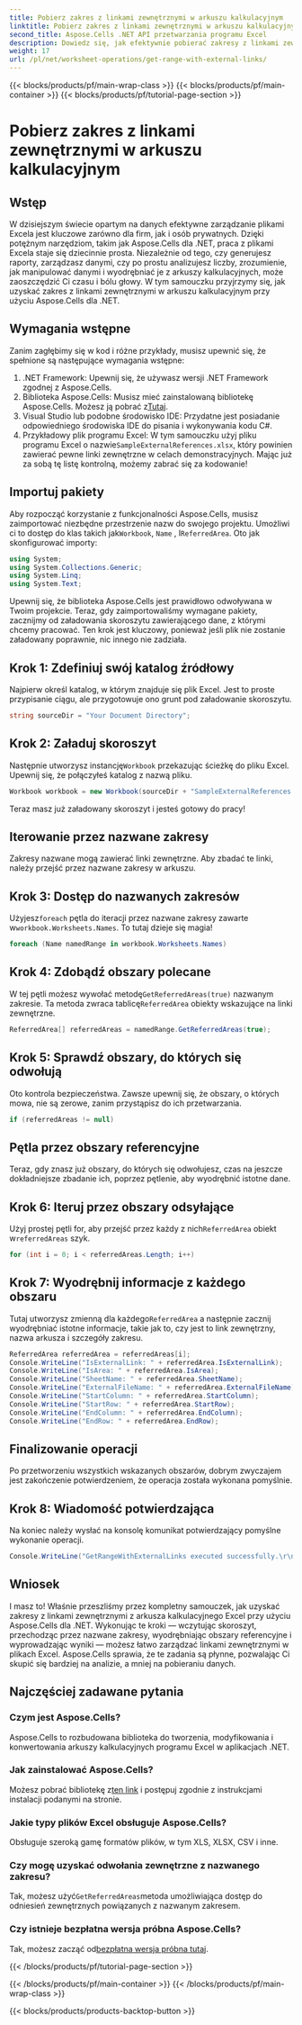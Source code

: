 ```yaml
---
title: Pobierz zakres z linkami zewnętrznymi w arkuszu kalkulacyjnym
linktitle: Pobierz zakres z linkami zewnętrznymi w arkuszu kalkulacyjnym
second_title: Aspose.Cells .NET API przetwarzania programu Excel
description: Dowiedz się, jak efektywnie pobierać zakresy z linkami zewnętrznymi w arkuszach kalkulacyjnych programu Excel za pomocą Aspose.Cells dla platformy .NET, korzystając z tego kompleksowego samouczka krok po kroku.
weight: 17
url: /pl/net/worksheet-operations/get-range-with-external-links/
---
```


{{< blocks/products/pf/main-wrap-class >}}
{{< blocks/products/pf/main-container >}}
{{< blocks/products/pf/tutorial-page-section >}}

# Pobierz zakres z linkami zewnętrznymi w arkuszu kalkulacyjnym

## Wstęp
W dzisiejszym świecie opartym na danych efektywne zarządzanie plikami Excela jest kluczowe zarówno dla firm, jak i osób prywatnych. Dzięki potężnym narzędziom, takim jak Aspose.Cells dla .NET, praca z plikami Excela staje się dziecinnie prosta. Niezależnie od tego, czy generujesz raporty, zarządzasz danymi, czy po prostu analizujesz liczby, zrozumienie, jak manipulować danymi i wyodrębniać je z arkuszy kalkulacyjnych, może zaoszczędzić Ci czasu i bólu głowy. W tym samouczku przyjrzymy się, jak uzyskać zakres z linkami zewnętrznymi w arkuszu kalkulacyjnym przy użyciu Aspose.Cells dla .NET. 
## Wymagania wstępne
Zanim zagłębimy się w kod i różne przykłady, musisz upewnić się, że spełnione są następujące wymagania wstępne:
1. .NET Framework: Upewnij się, że używasz wersji .NET Framework zgodnej z Aspose.Cells.
2.  Biblioteka Aspose.Cells: Musisz mieć zainstalowaną bibliotekę Aspose.Cells. Możesz ją pobrać z[Tutaj](https://releases.aspose.com/cells/net/).
3. Visual Studio lub podobne środowisko IDE: Przydatne jest posiadanie odpowiedniego środowiska IDE do pisania i wykonywania kodu C#.
4.  Przykładowy plik programu Excel: W tym samouczku użyj pliku programu Excel o nazwie`SampleExternalReferences.xlsx`, który powinien zawierać pewne linki zewnętrzne w celach demonstracyjnych.
Mając już za sobą tę listę kontrolną, możemy zabrać się za kodowanie!
## Importuj pakiety
 Aby rozpocząć korzystanie z funkcjonalności Aspose.Cells, musisz zaimportować niezbędne przestrzenie nazw do swojego projektu. Umożliwi ci to dostęp do klas takich jak`Workbook`, `Name` , I`ReferredArea`. 
Oto jak skonfigurować importy:
```csharp
using System;
using System.Collections.Generic;
using System.Linq;
using System.Text;
```
Upewnij się, że biblioteka Aspose.Cells jest prawidłowo odwoływana w Twoim projekcie. 
Teraz, gdy zaimportowaliśmy wymagane pakiety, zacznijmy od załadowania skoroszytu zawierającego dane, z którymi chcemy pracować. Ten krok jest kluczowy, ponieważ jeśli plik nie zostanie załadowany poprawnie, nic innego nie zadziała.
## Krok 1: Zdefiniuj swój katalog źródłowy
Najpierw określ katalog, w którym znajduje się plik Excel. Jest to proste przypisanie ciągu, ale przygotowuje ono grunt pod załadowanie skoroszytu.
```csharp
string sourceDir = "Your Document Directory";
```
## Krok 2: Załaduj skoroszyt
 Następnie utworzysz instancję`Workbook` przekazując ścieżkę do pliku Excel. Upewnij się, że połączyłeś katalog z nazwą pliku.
```csharp
Workbook workbook = new Workbook(sourceDir + "SampleExternalReferences.xlsx");
```
Teraz masz już załadowany skoroszyt i jesteś gotowy do pracy!
## Iterowanie przez nazwane zakresy
Zakresy nazwane mogą zawierać linki zewnętrzne. Aby zbadać te linki, należy przejść przez nazwane zakresy w arkuszu.
## Krok 3: Dostęp do nazwanych zakresów
 Użyjesz`foreach` pętla do iteracji przez nazwane zakresy zawarte w`workbook.Worksheets.Names`. To tutaj dzieje się magia!
```csharp
foreach (Name namedRange in workbook.Worksheets.Names)
```
## Krok 4: Zdobądź obszary polecane
 W tej pętli możesz wywołać metodę`GetReferredAreas(true)` nazwanym zakresie. Ta metoda zwraca tablicę`ReferredArea` obiekty wskazujące na linki zewnętrzne.
```csharp
ReferredArea[] referredAreas = namedRange.GetReferredAreas(true);
```
## Krok 5: Sprawdź obszary, do których się odwołują
Oto kontrola bezpieczeństwa. Zawsze upewnij się, że obszary, o których mowa, nie są zerowe, zanim przystąpisz do ich przetwarzania.
```csharp
if (referredAreas != null)
```
## Pętla przez obszary referencyjne
Teraz, gdy znasz już obszary, do których się odwołujesz, czas na jeszcze dokładniejsze zbadanie ich, poprzez pętlenie, aby wyodrębnić istotne dane.
## Krok 6: Iteruj przez obszary odsyłające
 Użyj prostej pętli for, aby przejść przez każdy z nich`ReferredArea` obiekt w`referredAreas` szyk.
```csharp
for (int i = 0; i < referredAreas.Length; i++)
```
## Krok 7: Wyodrębnij informacje z każdego obszaru
 Tutaj utworzysz zmienną dla każdego`ReferredArea` a następnie zacznij wyodrębniać istotne informacje, takie jak to, czy jest to link zewnętrzny, nazwa arkusza i szczegóły zakresu.
```csharp
ReferredArea referredArea = referredAreas[i];
Console.WriteLine("IsExternalLink: " + referredArea.IsExternalLink);
Console.WriteLine("IsArea: " + referredArea.IsArea);
Console.WriteLine("SheetName: " + referredArea.SheetName);
Console.WriteLine("ExternalFileName: " + referredArea.ExternalFileName);
Console.WriteLine("StartColumn: " + referredArea.StartColumn);
Console.WriteLine("StartRow: " + referredArea.StartRow);
Console.WriteLine("EndColumn: " + referredArea.EndColumn);
Console.WriteLine("EndRow: " + referredArea.EndRow);
```
## Finalizowanie operacji
Po przetworzeniu wszystkich wskazanych obszarów, dobrym zwyczajem jest zakończenie potwierdzeniem, że operacja została wykonana pomyślnie.
## Krok 8: Wiadomość potwierdzająca
Na koniec należy wysłać na konsolę komunikat potwierdzający pomyślne wykonanie operacji.
```csharp
Console.WriteLine("GetRangeWithExternalLinks executed successfully.\r\n");
```
## Wniosek
I masz to! Właśnie przeszliśmy przez kompletny samouczek, jak uzyskać zakresy z linkami zewnętrznymi z arkusza kalkulacyjnego Excel przy użyciu Aspose.Cells dla .NET. Wykonując te kroki — wczytując skoroszyt, przechodząc przez nazwane zakresy, wyodrębniając obszary referencyjne i wyprowadzając wyniki — możesz łatwo zarządzać linkami zewnętrznymi w plikach Excel. Aspose.Cells sprawia, że te zadania są płynne, pozwalając Ci skupić się bardziej na analizie, a mniej na pobieraniu danych.
## Najczęściej zadawane pytania
### Czym jest Aspose.Cells?
Aspose.Cells to rozbudowana biblioteka do tworzenia, modyfikowania i konwertowania arkuszy kalkulacyjnych programu Excel w aplikacjach .NET.
### Jak zainstalować Aspose.Cells?
 Możesz pobrać bibliotekę z[ten link](https://releases.aspose.com/cells/net/) i postępuj zgodnie z instrukcjami instalacji podanymi na stronie.
### Jakie typy plików Excel obsługuje Aspose.Cells?
Obsługuje szeroką gamę formatów plików, w tym XLS, XLSX, CSV i inne.
### Czy mogę uzyskać odwołania zewnętrzne z nazwanego zakresu?
 Tak, możesz użyć`GetReferredAreas`metoda umożliwiająca dostęp do odniesień zewnętrznych powiązanych z nazwanym zakresem.
### Czy istnieje bezpłatna wersja próbna Aspose.Cells?
 Tak, możesz zacząć od[bezpłatna wersja próbna tutaj](https://releases.aspose.com/).

{{< /blocks/products/pf/tutorial-page-section >}}

{{< /blocks/products/pf/main-container >}}
{{< /blocks/products/pf/main-wrap-class >}}

{{< blocks/products/products-backtop-button >}}
